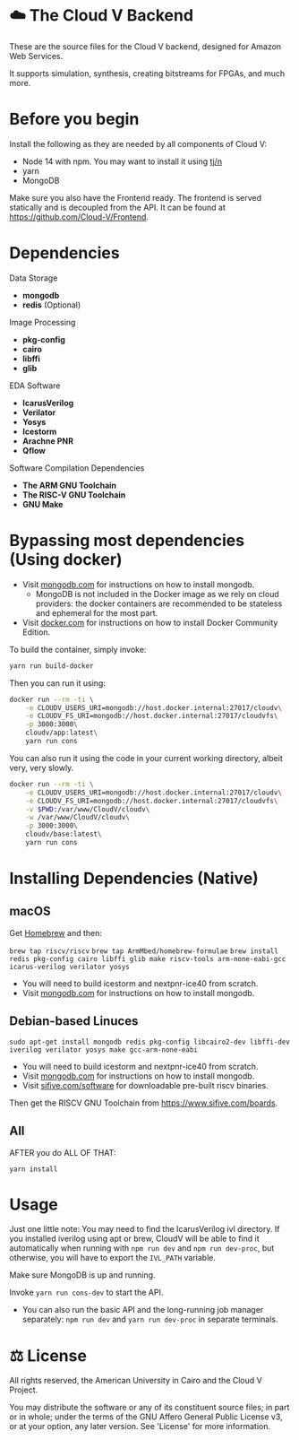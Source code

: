 # ☁️ The Cloud V Backend
These are the source files for the Cloud V backend, designed for Amazon Web Services.

It supports simulation, synthesis, creating bitstreams for FPGAs, and much more.

# Before you begin
Install the following as they are needed by all components of Cloud V:
* Node 14 with npm. You may want to install it using [tj/n](https://github.com/tj/n)
* yarn
* MongoDB

Make sure you also have the Frontend ready. The frontend is served statically and is decoupled from the API. It can be found at https://github.com/Cloud-V/Frontend.

# Dependencies
Data Storage
* **mongodb**
* **redis** (Optional)

Image Processing
* **pkg-config**
* **cairo**
* **libffi**
* **glib**

EDA Software
* **IcarusVerilog**
* **Verilator**
* **Yosys**
* **Icestorm**
* **Arachne PNR**
* **Qflow**

Software Compilation Dependencies
* **The ARM GNU Toolchain**
* **The RISC-V GNU Toolchain**
* **GNU Make**

# Bypassing most dependencies (Using docker)
* Visit [mongodb.com](https://www.mongodb.com) for instructions on how to install mongodb.
    * MongoDB is not included in the Docker image as we rely on cloud providers: the docker containers are recommended to be stateless and ephemeral for the most part.
* Visit [docker.com](https://docs.docker.com/get-docker/) for instructions on how to install Docker Community Edition.

To build the container, simply invoke:
```sh
yarn run build-docker
```

Then you can run it using:
```sh
docker run --rm -ti \
    -e CLOUDV_USERS_URI=mongodb://host.docker.internal:27017/cloudv\
    -e CLOUDV_FS_URI=mongodb://host.docker.internal:27017/cloudvfs\
    -p 3000:3000\
    cloudv/app:latest\
    yarn run cons
```

You can also run it using the code in your current working directory, albeit very, very slowly.
```sh
docker run --rm -ti \
    -e CLOUDV_USERS_URI=mongodb://host.docker.internal:27017/cloudv\
    -e CLOUDV_FS_URI=mongodb://host.docker.internal:27017/cloudvfs\
    -v $PWD:/var/www/CloudV/cloudv\
    -w /var/www/CloudV/cloudv\
    -p 3000:3000\
    cloudv/base:latest\
    yarn run cons
``` 

# Installing Dependencies (Native)
## macOS
Get [Homebrew](https://brew.sh) and then:

`brew tap riscv/riscv`
`brew tap ArmMbed/homebrew-formulae`
`brew install redis pkg-config cairo libffi glib make riscv-tools arm-none-eabi-gcc icarus-verilog verilator yosys`

* You will need to build icestorm and nextpnr-ice40 from scratch.
* Visit [mongodb.com](https://www.mongodb.com) for instructions on how to install mongodb.

## Debian-based Linuces
`sudo apt-get install mongodb redis pkg-config libcairo2-dev libffi-dev iverilog verilator yosys make gcc-arm-none-eabi`

* You will need to build icestorm and nextpnr-ice40 from scratch.
* Visit [mongodb.com](https://www.mongodb.com) for instructions on how to install mongodb.
* Visit [sifive.com/software](https://www.sifive.com/software) for downloadable pre-built riscv binaries. 

Then get the RISCV GNU Toolchain from https://www.sifive.com/boards.

## All
AFTER you do ALL OF THAT:

`yarn install`

# Usage
Just one little note: You may need to find the IcarusVerilog ivl directory. If you installed iverilog using apt or brew, CloudV will be able to find it automatically when running with `npm run dev` and `npm run dev-proc`, but otherwise, you will have to export the `IVL_PATH` variable.

Make sure MongoDB is up and running.

Invoke `yarn run cons-dev` to start the API.

* You can also run the basic API and the long-running job manager separately: `npm run dev` and `yarn run dev-proc` in separate terminals.

# ⚖️ License
All rights reserved, the American University in Cairo and the Cloud V Project.

You may distribute the software or any of its constituent source files; in part or in whole; under the terms of the GNU Affero General Public License v3, or at your option, any later version. See 'License' for more information.
